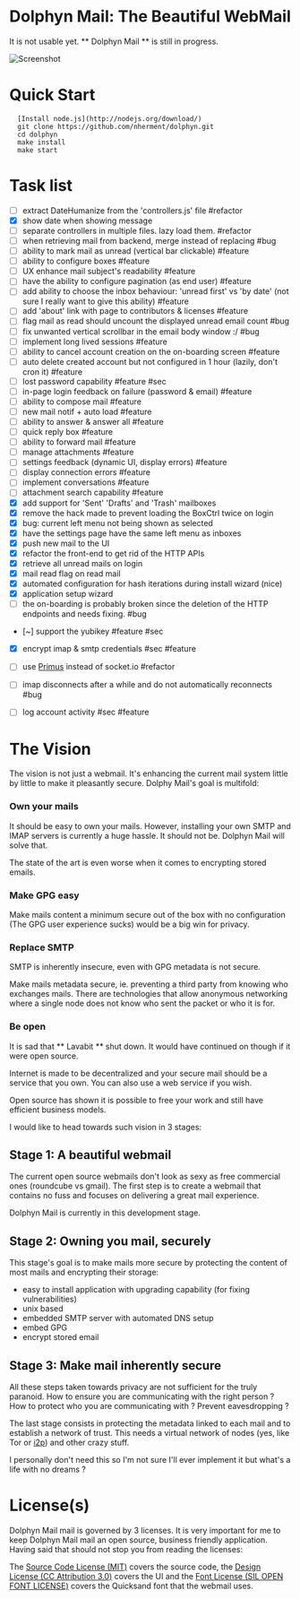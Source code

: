 Dolphyn Mail: The Beautiful WebMail
===================================

It is not usable yet. ** Dolphyn Mail ** is still in progress.

![Screenshot](https://raw.github.com/nherment/dolphyn/master/docs/design/simple_mail.png "Screenshot")

Quick Start
===========

```
  [Install node.js](http://nodejs.org/download/)
  git clone https://github.com/nherment/dolphyn.git
  cd dolphyn
  make install
  make start
```

Task list
=========

- [ ] extract DateHumanize from the 'controllers.js' file #refactor
- [x] show date when showing message
- [ ] separate controllers in multiple files. lazy load them. #refactor
- [ ] when retrieving mail from backend, merge instead of replacing #bug
- [ ] ability to mark mail as unread (vertical bar clickable) #feature
- [ ] ability to configure boxes #feature
- [ ] UX enhance mail subject's readability #feature
- [ ] have the ability to configure pagination (as end user) #feature
- [ ] add ability to choose the inbox behaviour: 'unread first' vs 'by date' (not sure I really want to give this ability) #feature
- [ ] add 'about' link with page to contributors & licenses #feature
- [ ] flag mail as read should uncount the displayed unread email count #bug
- [ ] fix unwanted vertical scrollbar in the email body window :/ #bug
- [ ] implement long lived sessions #feature
- [ ] ability to cancel account creation on the on-boarding screen #feature
- [ ] auto delete created account but not configured in 1 hour (lazily, don't cron it) #feature
- [ ] lost password capability #feature #sec
- [ ] in-page login feedback on failure (password & email) #feature
- [ ] ability to compose mail #feature
- [ ] new mail notif + auto load #feature
- [ ] ability to answer & answer all #feature
- [ ] quick reply box #feature
- [ ] ability to forward mail #feature
- [ ] manage attachments #feature
- [ ] settings feedback (dynamic UI, display errors) #feature
- [ ] display connection errors #feature
- [ ] implement conversations #feature
- [ ] attachment search capability #feature
- [x] add support for 'Sent' 'Drafts' and 'Trash' mailboxes
- [x] remove the hack made to prevent loading the BoxCtrl twice on login
- [x] bug: current left menu not being shown as selected
- [x] have the settings page have the same left menu as inboxes
- [x] push new mail to the UI
- [x] refactor the front-end to get rid of the HTTP APIs
- [x] retrieve all unread mails on login
- [x] mail read flag on read mail
- [x] automated configuration for hash iterations during install wizard (nice)
- [x] application setup wizard
- [ ] the on-boarding is probably broken since the deletion of the HTTP endpoints and needs fixing. #bug
- [~] support the yubikey #feature #sec
- [x] encrypt imap & smtp credentials #sec #feature
- [ ] use [Primus](https://github.com/primus/primus) instead of socket.io #refactor
- [ ] imap disconnects after a while and do not automatically reconnects #bug
- [ ] log account activity #sec #feature


The Vision
==========

The vision is not just a webmail. It's enhancing the current mail system little by little to make it pleasantly secure.
Dolphy Mail's goal is multifold:

### Own your mails

It should be easy to own your mails. However, installing your own SMTP and IMAP servers is currently a huge hassle. It
should not be. Dolphyn Mail will solve that.

The state of the art is even worse when it comes to encrypting stored emails.

### Make GPG easy

Make mails content a minimum secure out of the box with no configuration (The GPG user experience sucks) would be a big win for
privacy.

### Replace SMTP

SMTP is inherently insecure, even with GPG metadata is not secure.

Make mails metadata secure, ie. preventing a third party from knowing who exchanges mails. There are technologies that
allow anonymous networking where a single node does not know who sent the packet or who it is for.

### Be open

It is sad that ** Lavabit ** shut down. It would have continued on though if it were open source.

Internet is made to be decentralized and your secure mail should be a service that you own. You can also use a web
service if you wish.

Open source has shown it is possible to free your work and still have efficient business models.

I would like to head towards such vision in 3 stages:

Stage 1: A beautiful webmail
----------------------------

The current open source webmails don't look as sexy as free commercial ones (roundcube vs gmail).
The first step is to create a webmail that contains no fuss and focuses on delivering a great mail experience.

Dolphyn Mail is currently in this development stage.

Stage 2: Owning you mail, securely
----------------------------------

This stage's goal is to make mails more secure by protecting the content of most mails and encrypting their storage:

- easy to install application with upgrading capability (for fixing vulnerabilities)
- unix based
- embedded SMTP server with automated DNS setup
- embed GPG
- encrypt stored email

Stage 3: Make mail inherently secure
------------------------------------

All these steps taken towards privacy are not sufficient for the truly paranoid. How to ensure you are communicating
with the right person ? How to protect who you are communicating with ? Prevent eavesdropping ?

The last stage consists in protecting the metadata linked to each mail and to establish a network of trust. This needs a
virtual network of nodes (yes, like Tor or [i2p](http://www.i2p2.de/)) and other crazy stuff.

I personally don't need this so I'm not sure I'll ever implement it but what's a life with no dreams ?

License(s)
==========

Dolphyn Mail mail is governed by 3 licenses. It is very important for me to keep Dolphyn Mail mail an open source,
business friendly application. Having said that should not stop you from reading the licenses:

The [Source Code License (MIT)](https://github.com/nherment/dolphyn/blob/master/LICENSE.md) covers the source
code, the [Design License (CC Attribution 3.0)](https://github.com/nherment/dolphyn/blob/master/docs/design/LICENSE_SIMPLE_MAIL.md)
covers the UI and the [Font License (SIL OPEN FONT LICENSE)](https://github.com/nherment/dolphyn/blob/master/public/css/fonts/Quicksand/LICENSE.md)
covers the Quicksand font that the webmail uses.